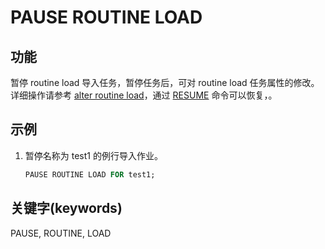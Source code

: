 # PAUSE ROUTINE LOAD

## 功能

暂停 routine load 导入任务，暂停任务后，可对 routine load 任务属性的修改。详细操作请参考 [alter routine load](../data-manipulation/alter-routine-load.md)，通过 [RESUME](../data-manipulation/RESUME%20ROUTINE%20LOAD.md) 命令可以恢复，。

## 示例

1. 暂停名称为 test1 的例行导入作业。

    ```sql
    PAUSE ROUTINE LOAD FOR test1;
    ```

## 关键字(keywords)

PAUSE, ROUTINE, LOAD
